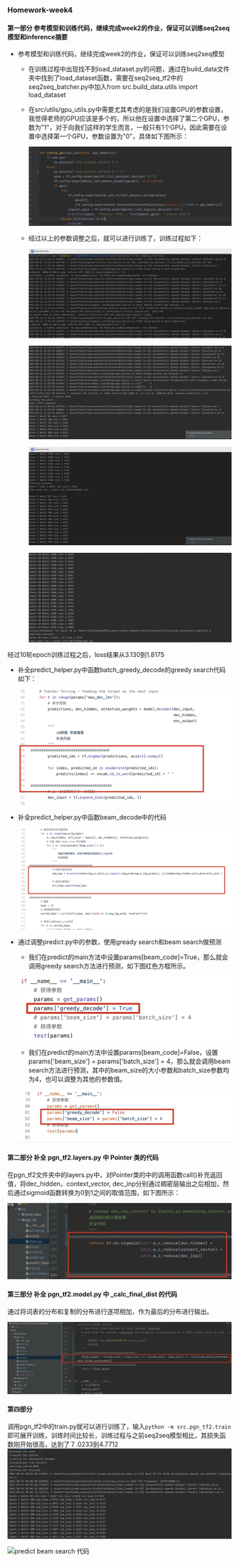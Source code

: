 ### Homework-week4

#### 第一部分  参考模型和训练代码，继续完成week2的作业，保证可以训练seq2seq模型和inference摘要

+ 参考模型和训练代码，继续完成week2的作业，保证可以训练seq2seq模型

    + 在训练过程中出现找不到load_dataset.py的问题，通过在build_data文件夹中找到了load_dataset函数，需要在seq2seq_tf2中的seq2seq_batcher.py中加入from src.build_data.utils import load_dataset

    + 在src/utils/gpu_utils.py中需要尤其考虑的是我们设置GPU的参数设置，我觉得老师的GPU应该是多个的，所以他在设置中选择了第二个GPU，参数为"1"，对于向我们这样的学生而言，一般只有1个GPU，因此需要在设置中选择第一个GPU，参数设置为"0"，具体如下图所示：

        ![GPU参数修改部分](./gpu设置.png)

    + 经过以上的参数调整之后，就可以进行训练了，训练过程如下：

        ![GPU参数修改部分](./训练结果1.jpg)

        ![GPU参数修改部分](./训练结果2.jpg)

        ![GPU参数修改部分](./训练结果3.jpg)

        ![GPU参数修改部分](./训练结果5.jpg)

经过10轮epoch训练过程之后，loss结果从3.130到1.8175

+ 补全predict_helper.py中函数batch_greedy_decode的greedy search代码如下：

    ![Predict helper greedy code 代码](./greedy_code.jpg)

+ 补全predict_helper.py中函数beam_decode中的代码

    ![Predict helper beam decode 代码](./beam_decode.jpg)

+ 通过调整predict.py中的参数，使用gready search和beam search做预测

    + 我们在predict的main方法中设置params[beam_code]=True，那么就会调用greedy search方法进行预测，如下图红色方框所示。

    ![predict greedy search 代码](./greedy_code_param.jpg)

    + 我们在predict的main方法中设置params[beam_code]=False，设置params['beam_size'] = params['batch_size'] = 4，那么就会调用beam search方法进行预测，其中的beam_size的大小参数和batch_size参数均为4，也可以调整为其他的参数值。

    ![predict beam search 代码](./beam_search_param.jpg)





#### 第二部分  补全 pgn_tf2.layers.py 中 Pointer 类的代码

在pgn_tf2文件夹中的layers.py中，对Pointer类的中的调用函数call()补充返回值，将dec_hidden，context_vector, dec_inp分别通过稠密层输出之后相加，然后通过sigmoid函数转换为0到1之间的取值范围，如下图所示：

![predict beam search 代码](./Poiner_class_fill.jpg)

#### 第三部分 补全 pgn_tf2.model.py 中 _calc_final_dist 的代码

通过将词表的分布和复制的分布进行逐项相加，作为最后的分布进行输出。

![predict beam search 代码](./model_calc.jpg)

#### 第四部分

调用pgn_tf2中的train.py就可以进行训练了，输入```python -m src.pgn_tf2.train```即可展开训练，训练时间比较长，训练过程与之前seq2seq模型相比，其损失函数刚开始很高，达到了７.0233到4.7712
![predict beam search 代码](./start_train_pgn.png)

![predict beam search 代码](./end_train_pgn_result.png)

